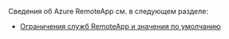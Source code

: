Сведения об Azure RemoteApp см. в следующем разделе:

- [Ограничения служб RemoteApp и значения по умолчанию](../articles/remoteapp/remoteapp-servicelimits.md)

<!---HONumber=62-->